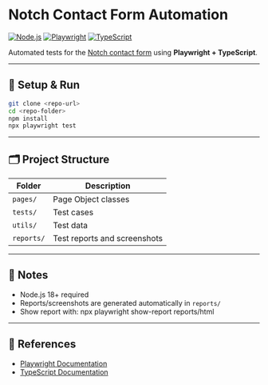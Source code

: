 
# Notch Contact Form Automation

[![Node.js](https://img.shields.io/badge/Node.js-18%2B-brightgreen)](https://nodejs.org/)
[![Playwright](https://img.shields.io/badge/Playwright-1.36-blue)](https://playwright.dev/)
[![TypeScript](https://img.shields.io/badge/TypeScript-4.9-blue)](https://www.typescriptlang.org/)

Automated tests for the [Notch contact form](https://wearenotch.com/qa_task/) using **Playwright + TypeScript**.

---

## 🚀 Setup & Run

```bash
git clone <repo-url>
cd <repo-folder>
npm install
npx playwright test
```

---

## 🗂 Project Structure

| Folder   | Description              |
|----------|--------------------------|
| `pages/` | Page Object classes      |
| `tests/` | Test cases               |
| `utils/` | Test data                |
| `reports/` | Test reports and screenshots |

---

## 📝 Notes

- Node.js 18+ required  
- Reports/screenshots are generated automatically in `reports/`  
- Show report with: npx playwright show-report reports/html

---

## 📌 References

- [Playwright Documentation](https://playwright.dev/docs/intro)  
- [TypeScript Documentation](https://www.typescriptlang.org/docs/)  
